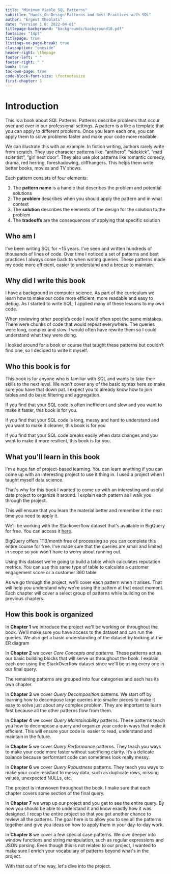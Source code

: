 ```yaml
---
title: "Minimum Viable SQL Patterns"
subtitle: "Hands-On Design Patterns and Best Practices with SQL"
author: "Ergest Xheblati"
date: "Version 1.0: 2022-04-01"
titlepage-background: "backgrounds/background10.pdf"
fontsize: "14pt"
titlepage: true
listings-no-page-break: true
classoption: "oneside"
header-right: \thepage
footer-left: " "
footer-right: " "
book: true
toc-own-page: true
code-block-font-size: \footnotesize
first-chapter: 1
---
```


# Introduction
This is a book about SQL Patterns. Patterns describe problems that occur over and over in our professional settings. A pattern is a like a template that you can apply to different problems. Once you learn each one, you can apply them to solve problems faster and make your code more readable.

We can illustrate this with an example. In fiction writing, authors rarely write from scratch. They use character patterns like: “antihero”, “sidekick”, “mad scientist”, “girl next door”. They also use plot patterns like romantic comedy, drama, red herring, foreshadowing, cliffhangers. This helps them write better books, movies and TV shows.

Each pattern consists of four elements:

1. The **pattern name** is a handle that describes the problem and potential solutions
2. The **problem** describes when you should apply the pattern and in what context
3. The **solution** describes the elements of the design for the solution to the problem
4. The **tradeoffs** are the consequences of applying that specific solution

## Who am I
I’ve been writing SQL for ~15 years. I’ve seen and written hundreds of thousands of lines of code. Over time I noticed a set of patterns and best practices I always come back to when writing queries. These patterns made my code more efficient, easier to understand and a breeze to maintain.

## Why did I write this book
I have a background in computer science. As part of the curriculum we learn how to make our code more efficient, more readable and easy to debug. As I started to write SQL, I applied many of these lessons to my own code.

When reviewing other people’s code I would often spot the same mistakes. There were chunks of code that would repeat everywhere. The queries were long, complex and slow. I would often have rewrite them so I could understand what they were doing.

I looked around for a book or course that taught these patterns but couldn’t find one, so I decided to write it myself.

## Who this book is for
This book is for anyone who is familiar with SQL and wants to take their skills to the next level. We won't cover any of the basic syntax here so make sure you have that down pat. I expect you to already know how to join tables and do basic filtering and aggregation.

If you find that your SQL code is often inefficient and slow and you want to make it faster, this book is for you.

If you find that your SQL code is long, messy and hard to understand and you want to make it cleaner, this book is for you

If you find that your SQL code breaks easily when data changes and you want to make it more resilient, this book is for you.

## What you'll learn in this book
I'm a huge fan of project-based learning. You can learn anything if you can come up with an interesting project to use it thing in. I used a project when I taught myself data science.

That's why for this book I wanted to come up with an interesting and useful data project to organize it around. I explain each pattern as I walk you through the project.

This will ensure that you learn the material better and remember it the next time you need to apply it.

We'll be working with the Stackoverflow dataset that's available in BigQuery for free. You can access it [here](https://console.cloud.google.com/marketplace/product/stack-exchange/stack-overflow).

BigQuery offers 1TB/month free of processing so you can complete this entire course for free. I've made sure that the queries are small and limited in scope so you won't have to worry about running out.

Using this dataset we're going to build a table which calculates reputation metrics. You can use this same type of table to calculate a customer engagement score or a customer 360 table.

As we go through the project, we'll cover each pattern when it arises. That will help you understand why we're using the pattern at that exact moment. Each chapter will cover a select group of patterns while building on the previous chapters.

## How this book is organized
In **Chapter 1** we introduce the project we'll be working on throughout the book. We'll make sure you have access to the dataset and can run the queries. We also get a basic understanding of the dataset by looking at the ER diagram

In **Chapter 2** we cover *Core Concepts and patterns*. These patterns act as our basic building blocks that will serve us throughout the book. I explain each one using the StackOverflow dataset since we'll be using every one in our final query.

The remaining patterns are grouped into four categories and each has its own chapter.

In **Chapter 3** we cover *Query Decomposition* patterns. We start off by learning how to decompose large queries into smaller pieces to make it easy to solve just about any complex problem. They are important to learn first because all the other patterns flow from them.

In **Chapter 4** we cover *Query Maintainability* patterns. These patterns teach you how to decompose a query and organize your code in ways that make it efficient. This will ensure your code is  easier to read, understand and maintain in the future.

In **Chapter 5** we cover *Query Performance* patterns. They teach you ways to make your code more faster without sacrificing clarity. It’s a delicate balance because performant code can sometimes look really messy.

In **Chapter 6** we cover *Query Robustness* patterns. They teach you ways to make your code resistant to messy data, such as duplicate rows, missing values, unexpected NULLs, etc.

The project is interwoven throughout the book. I make sure that each chapter covers some section of the final query.

In **Chapter 7** we wrap up our project and you get to see the entire query. By now you should be able to understand it and know exactly how it was designed. I recap the entire project so that you get another chance to review all the patterns. The goal here is to allow you to see all the patterns together and give you ideas on how to apply them in your day-to-day work.

In **Chapter 8** we cover a few special case patterns. We dive deeper into window functions and string manipulation, such as regular expressions and JSON parsing. Even though this is not related to our project, I wanted to make sure I enrich your vocabulary of patterns beyond what's in the project.

With that out of the way, let's dive into the project.